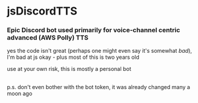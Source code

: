 # jsDiscordTTS

### Epic Discord bot used primarily for voice-channel centric advanced (AWS Polly) TTS


yes the code isn't great (perhaps one might even say it's somewhat *bad*), I'm bad at js okay - plus most of this is two years old

use at your own risk, this is mostly a personal bot

&nbsp;  
p.s. don't even bother with the bot token, it was already changed many a moon ago
